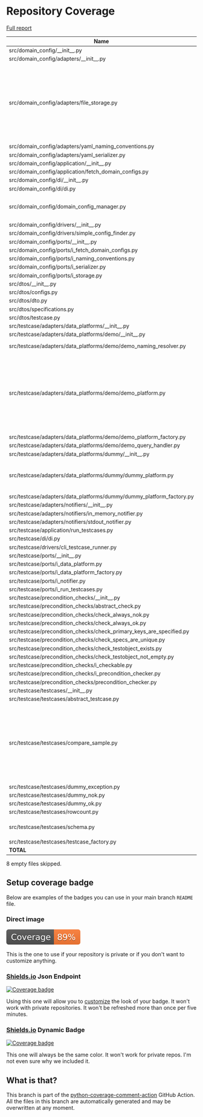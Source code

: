 # Repository Coverage

[Full report](https://htmlpreview.github.io/?https://github.com/adanilevich/data-tester/blob/python-coverage-comment-action-data/htmlcov/index.html)

| Name                                                                      |    Stmts |     Miss |   Cover |   Missing |
|-------------------------------------------------------------------------- | -------: | -------: | ------: | --------: |
| src/domain\_config/\_\_init\_\_.py                                        |        1 |        0 |    100% |           |
| src/domain\_config/adapters/\_\_init\_\_.py                               |        3 |        0 |    100% |           |
| src/domain\_config/adapters/file\_storage.py                              |       77 |       22 |     71% |55, 59-61, 67-70, 77, 80, 88-89, 99, 102, 109-111, 120, 123, 128-130 |
| src/domain\_config/adapters/yaml\_naming\_conventions.py                  |        6 |        0 |    100% |           |
| src/domain\_config/adapters/yaml\_serializer.py                           |       19 |        0 |    100% |           |
| src/domain\_config/application/\_\_init\_\_.py                            |        2 |        2 |      0% |       2-3 |
| src/domain\_config/application/fetch\_domain\_configs.py                  |       13 |       13 |      0% |      1-33 |
| src/domain\_config/di/\_\_init\_\_.py                                     |        1 |        1 |      0% |         2 |
| src/domain\_config/di/di.py                                               |        6 |        6 |      0% |      1-16 |
| src/domain\_config/domain\_config\_manager.py                             |       42 |       11 |     74% |25-30, 37-38, 59-60, 66-67 |
| src/domain\_config/drivers/\_\_init\_\_.py                                |        1 |        1 |      0% |         2 |
| src/domain\_config/drivers/simple\_config\_finder.py                      |       26 |       26 |      0% |      1-45 |
| src/domain\_config/ports/\_\_init\_\_.py                                  |        5 |        0 |    100% |           |
| src/domain\_config/ports/i\_fetch\_domain\_configs.py                     |        8 |        0 |    100% |           |
| src/domain\_config/ports/i\_naming\_conventions.py                        |        4 |        0 |    100% |           |
| src/domain\_config/ports/i\_serializer.py                                 |       12 |        0 |    100% |           |
| src/domain\_config/ports/i\_storage.py                                    |       10 |        0 |    100% |           |
| src/dtos/\_\_init\_\_.py                                                  |        4 |        0 |    100% |           |
| src/dtos/configs.py                                                       |       26 |        0 |    100% |           |
| src/dtos/dto.py                                                           |       12 |        1 |     92% |        15 |
| src/dtos/specifications.py                                                |       40 |        2 |     95% |    25, 62 |
| src/dtos/testcase.py                                                      |       52 |        0 |    100% |           |
| src/testcase/adapters/data\_platforms/\_\_init\_\_.py                     |        2 |        0 |    100% |           |
| src/testcase/adapters/data\_platforms/demo/\_\_init\_\_.py                |        4 |        0 |    100% |           |
| src/testcase/adapters/data\_platforms/demo/demo\_naming\_resolver.py      |       48 |        5 |     90% | 22, 82-85 |
| src/testcase/adapters/data\_platforms/demo/demo\_platform.py              |      167 |       16 |     90% |110, 127-129, 149, 255, 259, 261, 264-269, 361, 387, 391 |
| src/testcase/adapters/data\_platforms/demo/demo\_platform\_factory.py     |       16 |        0 |    100% |           |
| src/testcase/adapters/data\_platforms/demo/demo\_query\_handler.py        |       22 |        2 |     91% |    22, 36 |
| src/testcase/adapters/data\_platforms/dummy/\_\_init\_\_.py               |        2 |        0 |    100% |           |
| src/testcase/adapters/data\_platforms/dummy/dummy\_platform.py            |       26 |        9 |     65% |15, 18, 26, 33, 39, 43, 49, 56, 63 |
| src/testcase/adapters/data\_platforms/dummy/dummy\_platform\_factory.py   |        6 |        0 |    100% |           |
| src/testcase/adapters/notifiers/\_\_init\_\_.py                           |        2 |        0 |    100% |           |
| src/testcase/adapters/notifiers/in\_memory\_notifier.py                   |        7 |        0 |    100% |           |
| src/testcase/adapters/notifiers/stdout\_notifier.py                       |        4 |        0 |    100% |           |
| src/testcase/application/run\_testcases.py                                |       20 |        0 |    100% |           |
| src/testcase/di/di.py                                                     |       23 |        3 |     87% |     26-29 |
| src/testcase/drivers/cli\_testcase\_runner.py                             |       13 |        0 |    100% |           |
| src/testcase/ports/\_\_init\_\_.py                                        |        4 |        0 |    100% |           |
| src/testcase/ports/i\_data\_platform.py                                   |       29 |        0 |    100% |           |
| src/testcase/ports/i\_data\_platform\_factory.py                          |        6 |        0 |    100% |           |
| src/testcase/ports/i\_notifier.py                                         |        4 |        0 |    100% |           |
| src/testcase/ports/i\_run\_testcases.py                                   |       18 |        0 |    100% |           |
| src/testcase/precondition\_checks/\_\_init\_\_.py                         |       10 |        0 |    100% |           |
| src/testcase/precondition\_checks/abstract\_check.py                      |        8 |        0 |    100% |           |
| src/testcase/precondition\_checks/check\_always\_nok.py                   |        5 |        0 |    100% |           |
| src/testcase/precondition\_checks/check\_always\_ok.py                    |        5 |        0 |    100% |           |
| src/testcase/precondition\_checks/check\_primary\_keys\_are\_specified.py |       15 |        2 |     87% |     22-23 |
| src/testcase/precondition\_checks/check\_specs\_are\_unique.py            |       23 |        0 |    100% |           |
| src/testcase/precondition\_checks/check\_testobject\_exists.py            |       11 |        0 |    100% |           |
| src/testcase/precondition\_checks/check\_testobject\_not\_empty.py        |        9 |        0 |    100% |           |
| src/testcase/precondition\_checks/i\_checkable.py                         |       17 |        0 |    100% |           |
| src/testcase/precondition\_checks/i\_precondition\_checker.py             |        5 |        0 |    100% |           |
| src/testcase/precondition\_checks/precondition\_checker.py                |       15 |        0 |    100% |           |
| src/testcase/testcases/\_\_init\_\_.py                                    |        8 |        0 |    100% |           |
| src/testcase/testcases/abstract\_testcase.py                              |      102 |        1 |     99% |       106 |
| src/testcase/testcases/compare\_sample.py                                 |      130 |       23 |     82% |93, 100, 106-108, 113-115, 149-151, 170-172, 186-194 |
| src/testcase/testcases/dummy\_exception.py                                |       10 |        0 |    100% |           |
| src/testcase/testcases/dummy\_nok.py                                      |       11 |        0 |    100% |           |
| src/testcase/testcases/dummy\_ok.py                                       |       11 |        0 |    100% |           |
| src/testcase/testcases/rowcount.py                                        |       56 |        1 |     98% |        70 |
| src/testcase/testcases/schema.py                                          |      132 |        3 |     98% |95, 104, 139 |
| src/testcase/testcases/testcase\_factory.py                               |       18 |        0 |    100% |           |
|                                                                 **TOTAL** | **1394** |  **150** | **89%** |           |

8 empty files skipped.


## Setup coverage badge

Below are examples of the badges you can use in your main branch `README` file.

### Direct image

[![Coverage badge](https://raw.githubusercontent.com/adanilevich/data-tester/python-coverage-comment-action-data/badge.svg)](https://htmlpreview.github.io/?https://github.com/adanilevich/data-tester/blob/python-coverage-comment-action-data/htmlcov/index.html)

This is the one to use if your repository is private or if you don't want to customize anything.

### [Shields.io](https://shields.io) Json Endpoint

[![Coverage badge](https://img.shields.io/endpoint?url=https://raw.githubusercontent.com/adanilevich/data-tester/python-coverage-comment-action-data/endpoint.json)](https://htmlpreview.github.io/?https://github.com/adanilevich/data-tester/blob/python-coverage-comment-action-data/htmlcov/index.html)

Using this one will allow you to [customize](https://shields.io/endpoint) the look of your badge.
It won't work with private repositories. It won't be refreshed more than once per five minutes.

### [Shields.io](https://shields.io) Dynamic Badge

[![Coverage badge](https://img.shields.io/badge/dynamic/json?color=brightgreen&label=coverage&query=%24.message&url=https%3A%2F%2Fraw.githubusercontent.com%2Fadanilevich%2Fdata-tester%2Fpython-coverage-comment-action-data%2Fendpoint.json)](https://htmlpreview.github.io/?https://github.com/adanilevich/data-tester/blob/python-coverage-comment-action-data/htmlcov/index.html)

This one will always be the same color. It won't work for private repos. I'm not even sure why we included it.

## What is that?

This branch is part of the
[python-coverage-comment-action](https://github.com/marketplace/actions/python-coverage-comment)
GitHub Action. All the files in this branch are automatically generated and may be
overwritten at any moment.